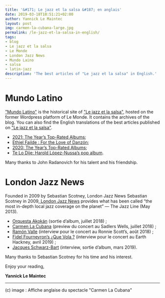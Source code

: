 ```yaml
---
title: '&#171; Le jazz et la salsa &#187; en anglais'
date: 2019-03-18T18:51:21+02:00
author: Yannick Le Maintec
layout: post
img: carmen-la-cubana-large.jpg
permalink: /le-jazz-et-la-salsa-in-english/
tags:
- blog
- Le jazz et la salsa
- Le Monde
- London Jazz News
- Mundo Laino
- salsa
- latin-jazz
description: 'The best articles of "Le jazz et la salsa" in English.'
---
```


# Mundo Latino

["Mundo Latino"](https://www.lemonde.fr/blog/mundolatino/) is the historical site of ["Le jazz et la salsa"](https://www.lemonde.fr/le-jazz-et-la-salsa/), hosted on the former Wordpress platform of Le Monde. It contains  the archives of the blog. You can also find the English translations of the best articles published on ["Le jazz et la salsa"](https://www.lemonde.fr/le-jazz-et-la-salsa/).

* <a href="https://www.lemonde.fr/blog/mundolatino/2022/01/09/2021-the-years-top-rated-albums/">2021: The Year’s Top-Rated Albums</a>;
* <a href="https://www.lemonde.fr/blog/mundolatino/2021/04/29/ethiel-failde-for-the-love-of-danzon/">Ethiel Failde : For the Love of Danzón</a>;<br/>
* <a href="https://www.lemonde.fr/blog/mundolatino/2021/02/12/2020-the-years-top-rated-albums-2/">2020: The Year’s Top-Rated Albums</a>;<br/>
* <a href="https://www.lemonde.fr/blog/mundolatino/2020/09/16/te-lo-dije-harold-lopez-nussa-pop-album/">Te Lo Dije: Harold López-Nussa’s pop album</a>.

<p>Many thanks to John Radanovich for his talent and his friendship.</p>


# London Jazz News

Founded in 2009 by Sebastian Scotney, London Jazz News Sebastian Scotney in 2009,[ London Jazz News](https://londonjazznews.com/about-us/) provides what has been called “the most in-depth local jazz coverage on the planet” — The Jazz Line (May 2013).

* <a href="http://www.londonjazznews.com/2018/07/feature-orquesta-akokan.html" target="_blank" rel="noopener">Orquesta Akokán</a> (sortie d’album, juillet 2018) ;<br>
* <a href="http://www.londonjazznews.com/2018/07/preview-carmen-la-cubana-uk-premiere.html" target="_blank" rel="noopener">Carmen La Cubana</a> (preview du concert au Sadlers Wells, juillet 2018) ;<br>
* <a href="http://www.londonjazznews.com/2018/08/interview-ramon-valle-at-ronnie-scotts.html" target="_blank" rel="noopener">Ramón Valle</a> (interview pour le concert au Ronnie Scott’s, août 2018) ;<br>
* <a href="http://www.londonjazznews.com/2019/04/preview-fidel-fourneyrons-que-vola.html" target="_blank" rel="noopener">Fidel Fourneyron’s ¿Que Vola ?</a> (interview pour le concert au Earth Hackney, avril 2019) ;<br>
* <a href="http://www.londonjazznews.com/2019/03/interview-jacques-schwarz-bart-new.html" target="_blank" rel="noopener">Jacques Schwarz-Bart</a> (interview, sortie d’album, mars 2019).
<p>Many thanks to Sebastian Scotney for his time and his interest.</p>


Enjoy your reading,

**Yannick Le Maintec**

---
(c) image : Affiche anglaise du spectacle "Carmen La Cubana"
